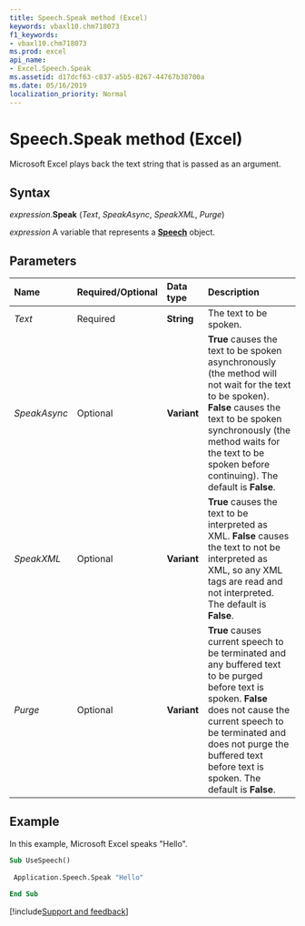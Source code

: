 ```yaml
---
title: Speech.Speak method (Excel)
keywords: vbaxl10.chm718073
f1_keywords:
- vbaxl10.chm718073
ms.prod: excel
api_name:
- Excel.Speech.Speak
ms.assetid: d17dcf63-c837-a5b5-8267-44767b38700a
ms.date: 05/16/2019
localization_priority: Normal
---
```



# Speech.Speak method (Excel)

Microsoft Excel plays back the text string that is passed as an argument.


## Syntax

_expression_.**Speak** (_Text_, _SpeakAsync_, _SpeakXML_, _Purge_)

_expression_ A variable that represents a **[Speech](Excel.Speech.md)** object.


## Parameters

|Name|Required/Optional|Data type|Description|
|:-----|:-----|:-----|:-----|
| _Text_|Required| **String**|The text to be spoken.|
| _SpeakAsync_|Optional| **Variant**| **True** causes the text to be spoken asynchronously (the method will not wait for the text to be spoken). **False** causes the text to be spoken synchronously (the method waits for the text to be spoken before continuing). The default is **False**.|
| _SpeakXML_|Optional| **Variant**| **True** causes the text to be interpreted as XML. **False** causes the text to not be interpreted as XML, so any XML tags are read and not interpreted. The default is **False**.|
| _Purge_|Optional| **Variant**| **True** causes current speech to be terminated and any buffered text to be purged before text is spoken. **False** does not cause the current speech to be terminated and does not purge the buffered text before text is spoken. The default is **False**.|


## Example

In this example, Microsoft Excel speaks "Hello".

```vb
Sub UseSpeech() 
 
 Application.Speech.Speak "Hello" 
 
End Sub
```




[!include[Support and feedback](~/includes/feedback-boilerplate.md)]
